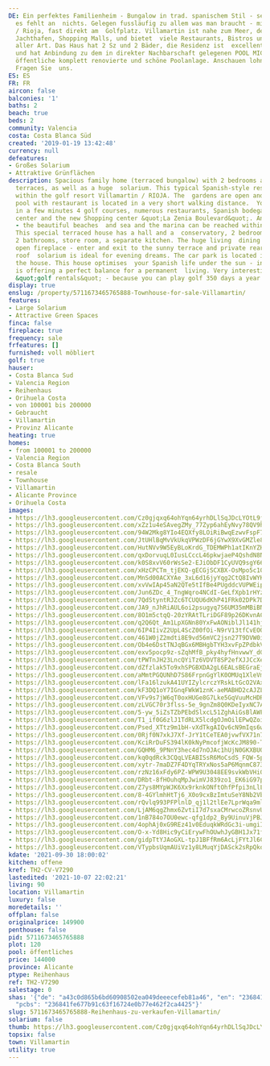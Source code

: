 ```yaml
---
DE: Ein perfektes Familienheim - Bungalow in trad. spanischem Stil - sehr gut eingerichtet,
  es fehlt an  nichts. Gelegen fussläufig zu allem was man braucht - mitten in Villamartin
  / Rioja, fast direkt am  Golfplatz. Villamartin ist nahe zum Meer, den Sandstränden,
  Jachthafen, Shopping Malls, und bietet  viele Restaurants, Bistros und Geschäfte
  aller Art. Das Haus hat 2 Sz und 2 Bäder, die Residenz ist  excellent gepflegt,
  und hat Anbindung zu dem in direkter Nachbarschaft gelegenen POOL MICAELA -  eine
  öffentliche komplett renovierte und schöne Poolanlage. Anschauen lohnt sich sehr.
  Fragen Sie  uns.
ES: ES
FR: FR
aircon: false
balconies: '1'
baths: 2
beach: true
beds: 2
community: Valencia
costa: Costa Blanca Süd
created: '2019-01-19 13:42:48'
currency: null
defeatures:
- Großes Solarium
- Attraktive Grünflächen
description: Spacious family home (terraced bungalow) with 2 bedrooms and several
  terraces, as well as a huge  solarium. This typical Spanish-style residence is located
  within the golf resort Villamartin / RIOJA. The  gardens are open and a lovely public
  pool with restaurant is located in a very short walking distance.  You can reach
  in a few minutes 4 golf courses, numerous restaurants, Spanish bodegas, the clubhouse,  fitness
  center and the new Shopping center &quot;La Zenia Boulevard&quot;. And before all
  - the beautiful beaches  and sea and the marina can be reached within 5 minutes.
  This special terraced house has a hall and a  conservatory, 2 bedrooms with terraces,
  2 bathrooms, store room, a separate kitchen. The huge living  dining comes with
  open fireplace - enter and exit to the sunny terrace and private rear garden. A
  roof  solarium is ideal for evening dreams. The car park is located in front of
  the house. This house optimises  your Spanish life under the sun - in and outside
  is offering a perfect balance for a permanent  living. Very interesting also for
  &quot;golf rentals&quot; - because you can play golf 350 days a year. Have a look.
display: true
enslug: /property/5711673465765888-Townhouse-for-sale-Villamartin/
features:
- Large Solarium
- Attractive Green Spaces
finca: false
fireplace: true
frequency: sale
frfeatures: []
furnished: voll möbliert
golf: true
hauser:
- Costa Blanca Sud
- Valencia Region
- Reihenhaus
- Orihuela Costa
- von 100001 bis 200000
- Gebraucht
- Villamartin
- Provinz Alicante
heating: true
homes:
- from 100001 to 200000
- Valencia Region
- Costa Blanca South
- resale
- Townhouse
- Villamartin
- Alicante Province
- Orihuela Costa
images:
- https://lh3.googleusercontent.com/Cz0gjqxq64ohYqn64yrhDLlSqJDcLYOtL9jP36TFooehaphx4wDeJiCjdjLpTG6sHiAMH-yu-Tdo4d9889emF_3MSe1bsTwylT8=w640-rj-e30-l100
- https://lh3.googleusercontent.com/xZz1u4eSAvegZMy_77Zyp6ahEyNvy78QV9hEUB6_2unZQfcMaAX5eRUqoXAGqa5f_yIxlbopBMWQKAO_F9z4gsSFDEPcLvVIWA=w640-rj-e30-l100
- https://lh3.googleusercontent.com/94W2Mkg8YIo4EQXfy8LOiRiBwqEzwvFspF7j6s3y81_ocskjtk7YzrU-0Y6vfkPV-fK4YFVDJykrcTCr3eR27rAzXlXR-DsWbsU=w640-rj-e30-l100
- https://lh3.googleusercontent.com/JtUHlBqMvVkUkqVPWzDF6jGYwX9XvGMZle8PAg6ECBQD4j28OJp2fcuLa2pwPbWcJI03pYIQ49fSP_rJCOhr3IZ34fYRHaH7=w640-rj-e30-l100
- https://lh3.googleusercontent.com/HutNVv9W5EyBLoKrdG_TDEMWPh1atIKnYZH4OfjVH5oqwqJbHoNXVSfvTXW2ku5-tEje6pNRX_RNMKwIwu32Ytn43fwEpOw_jA=w640-rj-e30-l100
- https://lh3.googleusercontent.com/qxDorvuqL0IusLCccL46pkwjaeP4QshdN8NMf1rSioYNDmjph0YPHbUKMcumg21hYAXlVnlCfNNThlGRycFUoKIXP0as2WWJZg=w640-rj-e30-l100
- https://lh3.googleusercontent.com/k0S8xvV60rWsSe2-EJiObDF1CyUVQ9sgY66B1j8Z5V0-F0oTgcfR6mct2IlwfpkIEo6pIecuxCvraJs5pRVbE2MWASNCMLVK_RI=w640-rj-e30-l100
- https://lh3.googleusercontent.com/xHzCPCTm_tjEKQ-gECGjSCXBX-OsMpo5c10nLFDApaR2NJE_EBiTeVABLzici-wJhzcyp0si5156rDWZ658s8CezLJ0i3oc17Q=w640-rj-e30-l100
- https://lh3.googleusercontent.com/MnSd00ACXYAe_3xL6d16jyYqg2CtQ8IvWYK0BYwJvuLiM88BnP7jAlmhh-9B-kzXc_uXvAxRAD-KqYuxgrf9PGWl8semb6PJ92c=w640-rj-e30-l100
- https://lh3.googleusercontent.com/xvVwIAp45aN2QTe5tIfBe4PUgddcVUPWEipgqVURbXMSJ9ZqRxUPKnKmO3AuecFvXJEJxU_lSBkER9FHDlpyRkI1nZfk16NE=w640-rj-e30-l100
- https://lh3.googleusercontent.com/Jun6ZDc_4_TngWqro4NCdI-GeLfXpb1rHYzpdekGv6Ve4j84x_dB2363XQkc1dsV8rvG2fDRexhmnehxKAfRZ-nHEtqk0oOSW_w=w640-rj-e30-l100
- https://lh3.googleusercontent.com/7QdStyntRJZc6TCUQU6dKhP41FRk02DPk7D6cg66lY8KYe6Qp_qWTswBPL_RiDPf5LAeLRjo4SP2DQ97gbBEI6QQCcHqCW93qQ=w640-rj-e30-l100
- https://lh3.googleusercontent.com/JA9_nJhRiAUL6oi2psugyq7S6UM35mMBiBN6U8DYtFJuHWmNUCnsGFswI96r6Rhanm9YNUsAFXY5MIrpDV5htaDv1Eld-Ji3Og=w640-rj-e30-l100
- https://lh3.googleusercontent.com/8O1m5ctqQ-20zYRAtTLriDGF89p26DKvnACX_itWlSu4pr3vvZ8NNhEfUE_4bTKo-9KhfoPa_n4BVMvJZUMu8uAoX37zSYHYTtI=w640-rj-e30-l100
- https://lh3.googleusercontent.com/q2Q6Qt_Am1LpXGNn80YxFwAONiblJl141hjFScl_Iq35D3WAhNDg-BRWklRF4Z8AeCmiMPHpP4GtmFmNOl_88gdyh0xk2mmTGA=w640-rj-e30-l100
- https://lh3.googleusercontent.com/6IP4IivZ2UpL4ScZ00fOi-N9rV13tfCvEOQZfXbdBoCEEVHjzO9l_jKpdOUkxYGbg43Qt8atTTiFXK9MXdXbNhpdZkXNxJ5bOQ=w640-rj-e30-l100
- https://lh3.googleusercontent.com/461W0jZ2mdti8E9vd56mVC2jsn27T9DVW0iPfA21cipzDpCN8RzKJtDFcgqZB5VeTAAkSVV14ot1du7DjPN7Ka4K0tzHskWj=w640-rj-e30-l100
- https://lh3.googleusercontent.com/Ob4e6DstTNJqBGx6MBHgbTYH3xvFpZPdbkVinhDBA8CjoJzG83IgagYXalFhOwlw7cHWYsarg8gTKfSRKfVOMmP_JhdFTM3sXzY=w640-rj-e30-l100
- https://lh3.googleusercontent.com/exv5pocp9z-sZqhMfB_pky4hyfHnvwwY_dGB7xQGQ9u11ZbvLU68QYaF07JTrDRC3LD8zktfMHxFs9kOAamSelPo_6MsWeic6w=w640-rj-e30-l100
- https://lh3.googleusercontent.com/tPWTnJH23LncQYiTz6VDVT8SP2efXJJCcXesrEMJ4WFVRvpbTHLP2g8VaW_VUpOxDChkGeYk9tRboerermvy0zYIUwLb-4jHug=w640-rj-e30-l100
- https://lh3.googleusercontent.com/dZfzlak5To9xhSPGBXDA2gL6EALsBEGraEjTg2uea69QdCV0GN1RKVqmLVMZRsw9Kvkpr00a3P1CZz0Jbstmf4DyxDVKZOERtEI=w640-rj-e30-l100
- https://lh3.googleusercontent.com/aMmtPGQUNhD7S86FrpnGgYlK0OMUq1XleVm5eB4n1KdWsWCF3oqFHMREjNJdcUz5fqWsXu_l8XkuyRVUjwBC_Ch9PqfXSFYsPQ=w640-rj-e30-l100
- https://lh3.googleusercontent.com/lFa16lzukA41UYIZylcrczYRskLtGcO2VAxzXKBivoHK3e1f6WsYSpaBmba7RwqTueoysnSA-Qr_8FxLCqbqNpg-uV14lFc8=w640-rj-e30-l100
- https://lh3.googleusercontent.com/kF3DQ1oY7IGnqFWkW1znK-aeMABHD2cAJZL8GH9b39PWgnR4MAlYZINFFJHFK0Pwmi3uEvrjHfmivLjaw6WdvFKNjGKgYzKHhRQ=w640-rj-e30-l100
- https://lh3.googleusercontent.com/VFv9s7jW6qT0oxHUGe8G7Lke5GqVuuMcHDRKANKEvO3_NAknH150DNiM_EZope2ZQBgZt7JBEdS17mDHZL1UlxPUkACzB7wH=w640-rj-e30-l100
- https://lh3.googleusercontent.com/zLVGC70r3flss-5e_9gnZm8Q0KDeIyxNC7AdTYzOCG35DVuqADYUv7jVCyRIbNB-q0ybA9tPzeH_jMEYdq-Pkj205_BLHNywMQ=w640-rj-e30-l100
- https://lh3.googleusercontent.com/5-yw_5iZsTZbPEbdSlxcL51ZghAiGsBlAWFkpoRTCsUJMFJcalfeLEIl-M4yWDpaZe4OauVr2KXZokXl-X2tcJ-gOFT4R4RjYw=w640-rj-e30-l100
- https://lh3.googleusercontent.com/T1_if0G6zlJ1TdRLX5lcdgOJmOilEPwQZoil33TpOlfGBGvpWqEXtgdSkd5zuQC2gMXWaYQBHmohf5dsQ03iXiXGnn0xiVrsyQ=w640-rj-e30-l100
- https://lh3.googleusercontent.com/Psed_XTtz9m1bH-vXdTkgAIQv6cN9mIqs6weXtdOVBYSNiAFFUFwRBG1X0yQthoWREIZa-dH8OslG6gKS0_SytgvkVr4Y_AQf9E=w640-rj-e30-l100
- https://lh3.googleusercontent.com/0Rjf0N7xkJ7Xf-JrY1tCeTEA0jvwfVX71n79q2L25NqAQ07-7mz6SNwkOtLGm08aMMIIfjn_9co40kD8CGit_SZOJQmnAHRflA=w640-rj-e30-l100
- https://lh3.googleusercontent.com/KciRrDuFS394lK0kNyPmcofjWcKcJM890-TdtxiA80BvpkJKmDZs_Bx6Er7pxsTV-fiFM6rJoNXxVFu7l9EHi8IGl6rXXKfj5A=w640-rj-e30-l100
- https://lh3.googleusercontent.com/GQHM6_9PNnY3hec4d7nOJAc1hUjN0GKXBUQSGz_bXS3bEpCyFhXAAsDMQnUircLDb26eUO7J3626nkGqpBNzW3Jo1jYL5MH6L3s=w640-rj-e30-l100
- https://lh3.googleusercontent.com/kq0qdRck3CQqLVEABISsR6MoCsdS_FQW-5piWXHPVRv8L52lPE6lh49w0XbXn159Uf7krqdaS20fzK3S5de2Y2d4Yf3_iFmn=w640-rj-e30-l100
- https://lh3.googleusercontent.com/xytr-7maDZ7F4DYqTRYxNos5aP6MqnmC873XC0joZry4PTMaJ4huskI5ZJqjmXDv7ROGARV8qWUU5qSvMmm8p-1ux2XQ0ef1=w640-rj-e30-l100
- https://lh3.googleusercontent.com/rzNz16xFdy6PZ-WPW9U3048EE9svkWbVHiGdXk47qY7OjZXy7d3DsJ2nd-kHfOaCtg9aAYBd8c1MsM7PX8wv1yxVBgct_ybx5g=w640-rj-e30-l100
- https://lh3.googleusercontent.com/DRbt-8fHOuhqMpJwimVJ839zo1_EK6iG97pg-TJ8lFPnt2aEe1jiXNUCnjwGPB0HmMAhJW5MIIr1B5ABkPy9N3T2t2r1D_to=w640-rj-e30-l100
- https://lh3.googleusercontent.com/Z7ys8MYpWJK6Xx9rknkONftOhfPfpi3nLlL5Du-iWSSLid6Qg47mRvAtKQ1STzCnxUJe-NPb-sRPwStyyRl8hu9RfFPJnoLVDg=w640-rj-e30-l100
- https://lh3.googleusercontent.com/8-4GYlmhHtTj6_X0o9cxBzImtuSeY8Nb2VboMVg0zFrhxpQqls3PAg4WOMc02fAGrhTBqg-XzDhaoDfqwIDnjR8HmTZmR3zYRFo=w640-rj-e30-l100
- https://lh3.googleusercontent.com/rQvlq993PFPlnlD_qj1l2tlEe7LprWqa9mlbbAtphNodtjfDUdUxCWKDoTYxFHUSuHiizIDPKFm-OeaJvAYjUoJUdBNOn-UZmA=w640-rj-e30-l100
- https://lh3.googleusercontent.com/LjAM6qgZhmx6ZvtiI7d7sxaCMrwcoZRsnvUtV4K57GNOaxCH2T4sJg6oanleX4echdv1GPvUben9tm7Qolt_UtzCcIzLquH7=w640-rj-e30-l100
- https://lh3.googleusercontent.com/1nB784o7OU0ewc-qfg1dp2_By9UinuVjPBJQxg_ilbD3p0Ni7p3CNlOCJwsMouolm1j07SLLHYQtzmBK2FCR6o0JWxo2i_nPdJE=w640-rj-e30-l100
- https://lh3.googleusercontent.com/4ophAj0xG9REz41v0EduqkWRdGc3i-umgiIrnjFUIucCccC9zCzUla2GkzO4kpGCuRd-mvjehiUU8npRa6wQhUbFQHmLW_vL=w640-rj-e30-l100
- https://lh3.googleusercontent.com/O-x-Yd8Hic9yCiErywFhOUwhJyGBH1Jx71fptTRxodliE9uGNnfKgdSNw4J2shIjTGSr_iqCXEObgVVPg_7URfBLgOUoXffdLw=w640-rj-e30-l100
- https://lh3.googleusercontent.com/gidpTtYJAoGXL-tpJ1BFfRm6AcLjFYtJl6CqqrYI9kF9rJeEPzK3sKHK-KyQf8RBva7lnL_CKEEPxr-vUjyoiK3HTM_QemA4=w640-rj-e30-l100
- https://lh3.googleusercontent.com/VTypbsUqmAUiVz1y8LMuqYjDASck2sRpQko6hxUin_qobnLmCesLvqWOI2cqKsfJlpq7ktjJwO-KVvWywz8rQy6LPN_Q9Z9aSg=w640-rj-e30-l100
kdate: '2021-09-30 18:00:02'
kitchen: offene
kref: TH2-CV-V7290
lastedited: '2021-10-07 22:02:21'
living: 90
location: Villamartin
luxury: false
moredetails: ''
offplan: false
originalprice: 149900
penthouse: false
pid: 5711673465765888
plot: 120
pool: öffentliches
price: 144000
province: Alicante
ptype: Reihenhaus
ref: TH2-V7290
salestage: 0
shas: '{"de": "a43c0d865b6bd60908502ea049deeecefeb81a46", "en": "236841fe677b91c63f16724e0b77e462f2ca4425",
  "pcbs": "236841fe677b91c63f16724e0b77e462f2ca4425"}'
slug: 5711673465765888-Reihenhaus-zu-verkaufen-Villamartin/
solarium: false
thumb: https://lh3.googleusercontent.com/Cz0gjqxq64ohYqn64yrhDLlSqJDcLYOtL9jP36TFooehaphx4wDeJiCjdjLpTG6sHiAMH-yu-Tdo4d9889emF_3MSe1bsTwylT8=w400-h240-n-rj-e30-l100
topsix: false
town: Villamartin
utility: true
---
```

